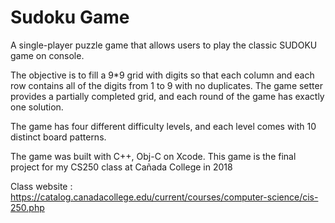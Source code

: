 # Sudoku Game
A single-player puzzle game that allows users to play the classic SUDOKU game on console. 

The objective is to fill a 9*9 grid with digits so that each column and each row contains all of the digits from 1 to 9 with no duplicates. The game setter provides a partially completed grid, and each round of the game has exactly one solution.

The game has four different difficulty levels, and each level comes with 10 distinct board patterns. 


The game was built with C++, Obj-C on Xcode. This game is the final project for my CS250 class at Cañada College in 2018

Class website : https://catalog.canadacollege.edu/current/courses/computer-science/cis-250.php
